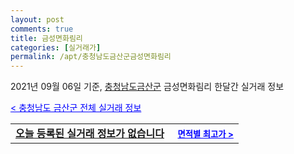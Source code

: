 ```yaml
---
layout: post
comments: true
title: 금성면화림리
categories: [실거래가]
permalink: /apt/충청남도금산군금성면화림리
---
```


2021년 09월 06일 기준, <a href="/apt/충청남도금산군">충청남도금산군</a> 금성면화림리 한달간 실거래 정보

<a style="color: blue;" href="/apt/충청남도금산군">< 충청남도 금산군 전체 실거래 정보</a>
<!---- start ---->
<table>
  <tr>
    <td colspan="4" style="font-weight: bold;"><a href="/apt/충청남도금산군금성면화림리{name_without_space}">오늘 등록된 실거래 정보가 없습니다</a> &nbsp;&nbsp;&nbsp; <a style="color: blue; font-size: smaller;" href="/apt/충청남도금산군금성면화림리{name_without_space}">면적별 최고가 ></a></td>
  </tr>
    
</table>
<!---- end ---->
    
